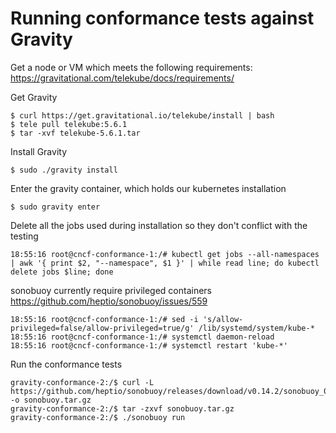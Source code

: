 # Running conformance tests against Gravity

Get a node or VM which meets the following requirements: https://gravitational.com/telekube/docs/requirements/


Get Gravity
```console
$ curl https://get.gravitational.io/telekube/install | bash
$ tele pull telekube:5.6.1
$ tar -xvf telekube-5.6.1.tar
```

Install Gravity
```console
$ sudo ./gravity install
```

Enter the gravity container, which holds our kubernetes installation
```console
$ sudo gravity enter
```

Delete all the jobs used during installation so they don't conflict with the testing
```console
18:55:16 root@cncf-conformance-1:/# kubectl get jobs --all-namespaces | awk '{ print $2, "--namespace", $1 }' | while read line; do kubectl delete jobs $line; done
```

sonobuoy currently require privileged containers
https://github.com/heptio/sonobuoy/issues/559
```console
18:55:16 root@cncf-conformance-1:/# sed -i 's/allow-privileged=false/allow-privileged=true/g' /lib/systemd/system/kube-*
18:55:16 root@cncf-conformance-1:/# systemctl daemon-reload
18:55:16 root@cncf-conformance-1:/# systemctl restart 'kube-*'
```


Run the conformance tests
```
gravity-conformance-2:/$ curl -L https://github.com/heptio/sonobuoy/releases/download/v0.14.2/sonobuoy_0.14.2_linux_amd64.tar.gz -o sonobuoy.tar.gz
gravity-conformance-2:/$ tar -zxvf sonobuoy.tar.gz
gravity-conformance-2:/$ ./sonobuoy run
```

